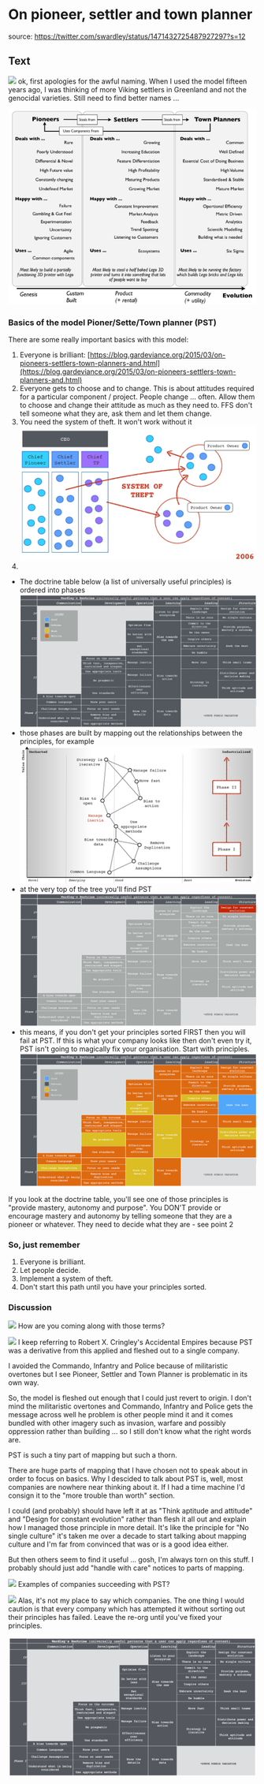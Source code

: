 # On pioneer, settler and town planner 


source:  https://twitter.com/swardley/status/1471432725487927297?s=12

## Text

<img src="https://pbs.twimg.com/profile_images/180727117/Simon_400x400.jpg" width="20" />
ok, first apologies for the awful naming. When I used the model fifteen years ago, I was thinking of more Viking settlers in Greenland and not the genocidal varieties. Still need to find better names ...

![](1.png)

### Basics of the model Pioner/Sette/Town planner (PST) 

There are some really important basics with this model:

1. Everyone is brilliant: [https://blog.gardeviance.org/2015/03/on-pioneers-settlers-town-planners-and.html](https://blog.gardeviance.org/2015/03/on-pioneers-settlers-town-planners-and.html)
0. Everyone gets to choose and to change. This is about attitudes required for a particular component / project. People change ... often. Allow them to choose and change their attitude as much as they need to. FFS don't tell someone what they are, ask them and let them change.
0.  You need the system of theft. It won't work without it ![](2.png)
0. 
- The doctrine table below (a list of universally useful principles) is ordered into phases ![](3.png) 
- those phases are built by mapping out the relationships between the principles, for example ![](4.png) 
- at the very top of the tree you'll find PST ![](5.png)
- this means, if you don't get your principles sorted FIRST then you will fail at PST. If this is what your company looks like then don't even try it, PST isn't going to magically fix your organisation. Start with principles. ![](6.png)

If you look at the doctrine table, you'll see one of those principles is "provide mastery, autonomy and purpose". You DON'T provide or encourage mastery and autonomy by telling someone that they are a pioneer or whatever. They need to decide what they are - see point 2

### So, just remember

1. Everyone is brilliant.
1. Let people decide.
1. Implement a system of theft.
1. Don't start this path until you have your principles sorted.

### Discussion

<img src="https://upload.wikimedia.org/wikipedia/en/a/ac/Pointy-haired_Boss.png " width="20" /> How are you coming along with those terms?

<img src="https://pbs.twimg.com/profile_images/180727117/Simon_400x400.jpg" width="20" /> I keep referring to Robert X. Cringley's Accidental Empires because PST was a derivative from this applied and fleshed out to a single company.

I avoided the Commando, Infantry and Police because of militaristic overtones but I see Pioneer, Settler and Town Planner is problematic in its own way. 

So, the model is fleshed out enough that I could just revert to origin. I don't mind the militaristic overtones and Commando, Infantry and Police gets the message across well he problem is other people mind it and it comes bundled with other imagery such as invasion, warfare and possibly oppression rather than building ... so I still don't know what the right words are.

PST is such a tiny part of mapping but such a thorn.

There are huge parts of mapping that I have chosen not to speak about in order to focus on basics. Why I descided to talk about PST is, well, most companies are nowhere near thinking about it. If I had a time machine I'd consign it to the "more trouble than worth" section.

I could (and probably) should have left it at as "Think aptitude and attitude" and "Design for constant evolution" rather than flesh it all out and explain how I managed those principle in more detail.  It's like the principle for "No single culture"  it's taken me over a decade to start talking about mapping culture and I'm far from convinced that was or is a good idea either.

But then others seem to find it useful ... gosh, I'm always torn on this stuff. I probably should just add "handle with care" notices to parts of mapping.

<img src="https://upload.wikimedia.org/wikipedia/en/a/ac/Pointy-haired_Boss.png " width="20" /> Examples of companies succeeding with PST?

<img src="https://pbs.twimg.com/profile_images/180727117/Simon_400x400.jpg" width="20" /> Alas, it's not my place to say which companies. The one thing I would caution is that every company which has attempted it without sorting out their principles has failed. Leave the re-org until you've fixed your principles.

![](7.png)
